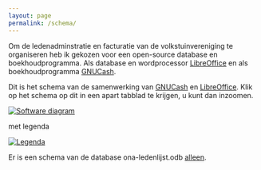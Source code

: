 ```yaml
---
layout: page
permalink: /schema/
---
```

Om de ledenadminstratie en facturatie van de volkstuinvereniging te organiseren heb ik gekozen voor een open-source database en boekhoudprogramma. Als database en wordprocessor [LibreOffice](https://libreoffice.org) en als boekhoudprogramma [GNUCash](https://gnucash.org).

Dit is het schema van de samenwerking van [GNUCash](https://gnucash.org) en
[LibreOffice](https://libreoffice.org).
Klik op het schema op dit in een apart tabblad te krijgen, u kunt dan inzoomen.

[![Software diagram]({{site.baseurl}}/assets/img/diagram-ona.png)]({{site.baseurl}}/assets/img/diagram-ona.png)

met legenda

[![Legenda]({{site.baseurl}}/assets/img/legenda.png)]({{site.baseurl}}/assets/img/legenda.png)


Er is een schema van de database ona-ledenlijst.odb [alleen]({{site.baseurl}}/db-schema-docs/index.html).
